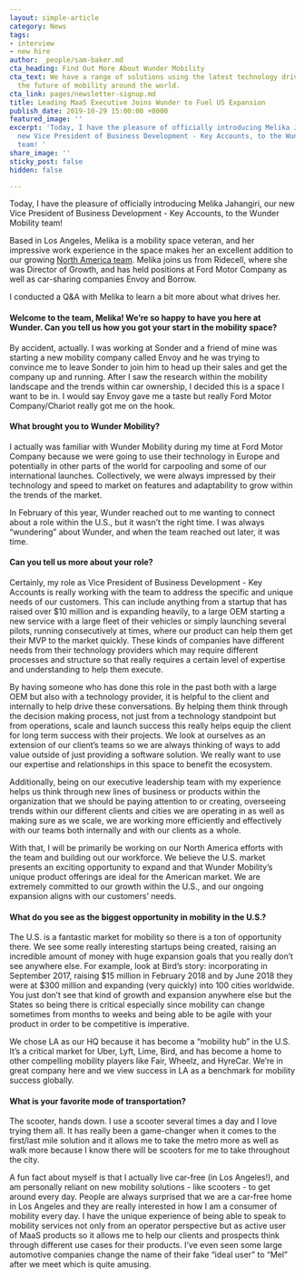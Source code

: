 ```yaml
---
layout: simple-article
category: News
tags:
- interview
- new hire
author: _people/sam-baker.md
cta_heading: Find Out More About Wunder Mobility
cta_text: We have a range of solutions using the latest technology driving forward
  the future of mobility around the world.
cta_link: pages/newsletter-signup.md
title: Leading MaaS Executive Joins Wunder to Fuel US Expansion
publish_date: 2019-10-29 15:00:00 +0000
featured_image: ''
excerpt: 'Today, I have the pleasure of officially introducing Melika Jahangiri, our
  new Vice President of Business Development - Key Accounts, to the Wunder Mobility
  team! '
share_image: ''
sticky_post: false
hidden: false

---
```

Today, I have the pleasure of officially introducing Melika Jahangiri, our new Vice President of Business Development - Key Accounts, to the Wunder Mobility team! 

Based in Los Angeles, Melika is a mobility space veteran, and her impressive work experience in the space makes her an excellent addition to our growing [North America team](https://www.wundermobility.com/blog/wunder-mobility-launches-in-the-u-s). Melika joins us from Ridecell, where she was Director of Growth, and has held positions at Ford Motor Company as well as car-sharing companies Envoy and Borrow.

I conducted a Q&A with Melika to learn a bit more about what drives her.

#### **Welcome to the team, Melika! We’re so happy to have you here at Wunder. Can you tell us how you got your start in the mobility space?**

By accident, actually. I was working at Sonder and a friend of mine was starting a new mobility company called Envoy and he was trying to convince me to leave Sonder to join him to head up their sales and get the company up and running. After I saw the research within the mobility landscape and the trends within car ownership, I decided this is a space I want to be in. I would say Envoy gave me a taste but really Ford Motor Company/Chariot really got me on the hook.

#### **What brought you to Wunder Mobility?**

I actually was familiar with Wunder Mobility during my time at Ford Motor Company because we were going to use their technology in Europe and potentially in other parts of the world for carpooling and some of our international launches. Collectively, we were always impressed by their technology and speed to market on features and adaptability to grow within the trends of the market.

In February of this year, Wunder reached out to me wanting to connect about a role within the U.S., but it wasn’t the right time. I was always “wundering” about Wunder, and when the team reached out later, it was time.

#### **Can you tell us more about your role?**

Certainly, my role as Vice President of Business Development - Key Accounts is really working with the team to address the specific and unique needs of our customers. This can include anything from a startup that has raised over $10 million and is expanding heavily, to a large OEM starting a new service with a large fleet of their vehicles or simply launching several pilots, running consecutively at times, where our product can help them get their MVP to the market quickly. These kinds of companies have different needs from their technology providers which may require different processes and structure so that really requires a certain level of expertise and understanding to help them execute.

By having someone who has done this role in the past both with a large OEM but also with a technology provider, it is helpful to the client and internally to help drive these conversations. By helping them think through the decision making process, not just from a technology standpoint but from operations, scale and launch success this really helps equip the client for long term success with their projects. We look at ourselves as an extension of our client’s teams so we are always thinking of ways to add value outside of just providing a software solution. We really want to use our expertise and relationships in this space to benefit the ecosystem.

  
Additionally, being on our executive leadership team with my experience helps us think through new lines of business or products within the organization that we should be paying attention to or creating, overseeing trends within our different clients and cities we are operating in as well as making sure as we scale, we are working more efficiently and effectively with our teams both internally and with our clients as a whole.

With that, I will be primarily be working on our North America efforts with the team and building out our workforce. We believe the U.S. market presents an exciting opportunity to expand and that Wunder Mobility’s unique product offerings are ideal for the American market. We are extremely committed to our growth within the U.S., and our ongoing expansion aligns with our customers’ needs.

#### **What do you see as the biggest opportunity in mobility in the U.S.?**

The U.S. is a fantastic market for mobility so there is a ton of opportunity there. We see some really interesting startups being created, raising an incredible amount of money with huge expansion goals that you really don’t see anywhere else. For example, look at Bird’s story: incorporating in September 2017, raising $15 million in February 2018 and by June 2018 they were at $300 million and expanding (very quickly) into 100 cities worldwide. You just don’t see that kind of growth and expansion anywhere else but the States so being there is critical especially since mobility can change sometimes from months to weeks and being able to be agile with your product in order to be competitive is imperative.

We chose LA as our HQ because it has become a “mobility hub” in the U.S. It’s a critical market for Uber, Lyft, Lime, Bird, and has become a home to other compelling mobility players like Fair, Wheelz, and HyreCar. We’re in great company here and we view success in LA as a benchmark for mobility success globally.

#### **What is your favorite mode of transportation?**

The scooter, hands down. I use a scooter several times a day and I love trying them all. It has really been a game-changer when it comes to the first/last mile solution and it allows me to take the metro more as well as walk more because I know there will be scooters for me to take throughout the city.

A fun fact about myself is that I actually live car-free (in Los Angeles!), and am personally reliant on new mobility solutions - like scooters - to get around every day. People are always surprised that we are a car-free home in Los Angeles and they are really interested in how I am a consumer of mobility every day. I have the unique experience of being able to speak to mobility services not only from an operator perspective but as active user of MaaS products so it allows me to help our clients and prospects think through different use cases for their products. I’ve even seen some large automotive companies change the name of their fake “ideal user” to “Mel” after we meet which is quite amusing.